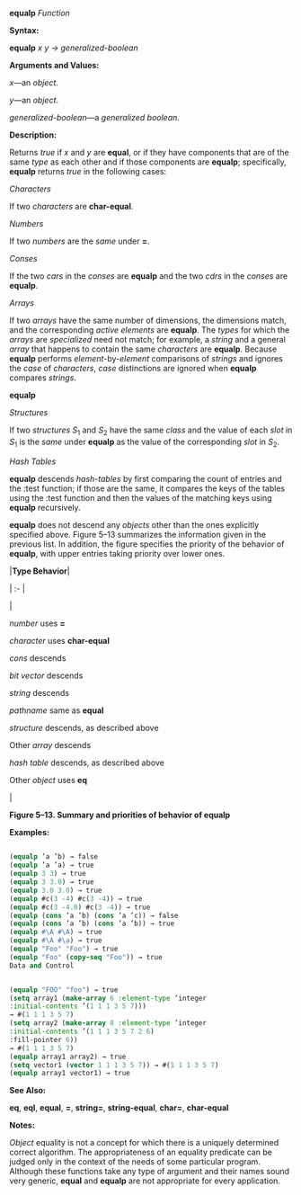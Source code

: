 **equalp** *Function* 



**Syntax:** 



**equalp** *x y → generalized-boolean* 



**Arguments and Values:** 



*x*—an *object*. 



*y*—an *object*. 



*generalized-boolean*—a *generalized boolean*. 



**Description:** 



Returns *true* if *x* and *y* are **equal**, or if they have components that are of the same *type* as each other and if those components are **equalp**; specifically, **equalp** returns *true* in the following cases: 



*Characters* 



If two *characters* are **char-equal**. 



*Numbers* 



If two *numbers* are the *same* under **=**. 



*Conses* 



If the two *cars* in the *conses* are **equalp** and the two *cdrs* in the *conses* are **equalp**. 



*Arrays* 



If two *arrays* have the same number of dimensions, the dimensions match, and the corresponding *active elements* are **equalp**. The *types* for which the *arrays* are *specialized* need not match; for example, a *string* and a general *array* that happens to contain the same *characters* are **equalp**. Because **equalp** performs *element*-by-*element* comparisons of *strings* and ignores the *case* of *characters*, *case* distinctions are ignored when **equalp** compares *strings*. 















**equalp** 



*Structures* 



If two *structures S*<sub>1</sub> and *S*<sub>2</sub> have the same *class* and the value of each *slot* in *S*<sub>1</sub> is the *same* under **equalp** as the value of the corresponding *slot* in *S*<sub>2</sub>. 



*Hash Tables* 



**equalp** descends *hash-tables* by first comparing the count of entries and the :test function; if those are the same, it compares the keys of the tables using the :test function and then the values of the matching keys using **equalp** recursively. 



**equalp** does not descend any *objects* other than the ones explicitly specified above. Figure 5–13 summarizes the information given in the previous list. In addition, the figure specifies the priority of the behavior of **equalp**, with upper entries taking priority over lower ones. 



|**Type Behavior**|

| :- |

|<p>*number* uses **=** </p><p>*character* uses **char-equal** </p><p>*cons* descends </p><p>*bit vector* descends </p><p>*string* descends </p><p>*pathname* same as **equal** </p><p>*structure* descends, as described above </p><p>Other *array* descends </p><p>*hash table* descends, as described above </p><p>Other *object* uses **eq**</p>|





**Figure 5–13. Summary and priorities of behavior of equalp** 



**Examples:**
```lisp
 
(equalp ’a ’b) → false 
(equalp ’a ’a) → true 
(equalp 3 3) → true 
(equalp 3 3.0) → true 
(equalp 3.0 3.0) → true 
(equalp #c(3 -4) #c(3 -4)) → true 
(equalp #c(3 -4.0) #c(3 -4)) → true 
(equalp (cons ’a ’b) (cons ’a ’c)) → false 
(equalp (cons ’a ’b) (cons ’a ’b)) → true 
(equalp #\A #\A) → true 
(equalp #\A #\a) → true 
(equalp "Foo" "Foo") → true 
(equalp "Foo" (copy-seq "Foo")) → true 
Data and Control 


(equalp "FOO" "foo") → true 
(setq array1 (make-array 6 :element-type ’integer 
:initial-contents ’(1 1 1 3 5 7))) 
→ #(1 1 1 3 5 7) 
(setq array2 (make-array 8 :element-type ’integer 
:initial-contents ’(1 1 1 3 5 7 2 6) 
:fill-pointer 6)) 
→ #(1 1 1 3 5 7) 
(equalp array1 array2) → true 
(setq vector1 (vector 1 1 1 3 5 7)) → #(1 1 1 3 5 7) 
(equalp array1 vector1) → true 

```
**See Also:** 



**eq**, **eql**, **equal**, **=**, **string=**, **string-equal**, **char=**, **char-equal** 



**Notes:** 



*Object* equality is not a concept for which there is a uniquely determined correct algorithm. The appropriateness of an equality predicate can be judged only in the context of the needs of some particular program. Although these functions take any type of argument and their names sound very generic, **equal** and **equalp** are not appropriate for every application. 



